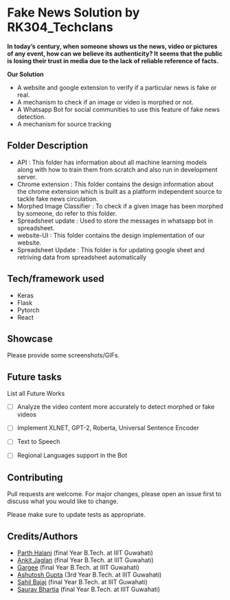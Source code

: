 # Fake News Solution by RK304_Techclans

**In today’s century, when someone shows us the news, video or pictures of any event, how can we believe its authenticity? It seems that the public is losing their trust in media due to the lack of reliable reference of facts.**

**Our Solution**

* A website and google extension to verify if a particular news is fake or real.
* A mechanism to check if an image or video is morphed or not.
* A Whatsapp Bot for social communities to use this feature of fake news detection.
* A mechanism for source tracking

<!-- * In today’s century, the free access to create and share information on social media platforms like Facebook, Instagram and other digital platforms has popped out a new problem of fake information, which created rumors around the world. And with advances in technologies like AI, digital animations and social engineering, the line between fake and authentic content is only going to blur even more.

* The hoaxes or false stories can destroy the reputation of any human or industries including politics, health, stock, sports and Finance. -->



<!-- ## Motivation

* Recent incident in Mumbai which caused a huge crowd at Railway Station due to Fake News.
* Migrant workers hoping to get back home had gathered at the station.They had hoped that the lockdown would end, but it has been extended till May 3.
* For example, in 2016, BuzzFeed News classified the most viral fake news on Facebook was “Obama had signed an executive order while banning the pledge of allegiance in schools nationwide.
  The content was intended to destroy the Obama’s position during the 2016 US elections
* Fake news can affect the nation as well as international relations. In 2017, Qatar’s state news agency declared that its Twitter account had been hacked and hackers published hoax comments to criticize aspects of the Arab Gulf and US foreign policy towards Iran.
*  Due to the false comments, neighboring countries like Bahrain, the United Arab Emirates, Saudi Arabia and Egypt broke diplomatic ties with Qatar. -->

## Folder Description

* API : This folder has information about all machine learning models along with how to train them from scratch and also run in development server.
* Chrome extension : This folder contains the design information about the chrome extension which is built as a platform independent source to tackle fake news circulation.
* Morphed Image Classifier : To check if a given image has been morphed by someone, do refer to this folder.
* Spreadsheet update : Used to store the messages in whatsapp bot in spreadsheet.
* website-UI : This folder contains the design implementation of our website.
* Spreadsheet Update : This folder is for updating google sheet and retriving data from spreadsheet automatically


## Tech/framework used

- Keras
- Flask
- Pytorch
- React

<!-- ## Features
 -->


## Showcase

Please provide some screenshots/GIFs.

## Future tasks

List all Future Works

- [ ] Analyze the video content more accurately to detect morphed or fake videos
- [ ] Implement XLNET, GPT-2, Roberta, Universal Sentence Encoder
- [ ] Text to Speech
- [ ] Regional Languages support in the Bot


## Contributing
Pull requests are welcome. For major changes, please open an issue first to discuss what you would like to change.

Please make sure to update tests as appropriate.

## Credits/Authors
- [Parth Halani](https://github.com/p1halani) (final Year B.Tech. at IIIT Guwahati)
- [Ankit Jaglan](https://github.com/66Ankit) (final Year B.Tech. at IIIT Guwahati)
- [Gargee](https://github.com/Gargee-srivastava) (final Year B.Tech. at IIIT Guwahati)
- [Ashutosh Gupta](https://github.com/ashutosh987) (3rd Year B.Tech. at IIIT Guwahati)
- [Sahil Bajaj](https://github.com/sahilbajaj82) (final Year B.Tech. at IIIT Guwahati)
- [Saurav Bhartia](https://github.com/08saurav) (final Year B.Tech. at IIIT Guwahati)
